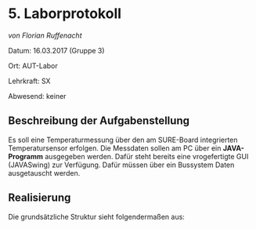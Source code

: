 # **5. Laborprotokoll** 

*von Florian Ruffenacht*

Datum: 16.03.2017 (Gruppe 3)

Ort: AUT-Labor

Lehrkraft: SX

Abwesend: keiner

## **Beschreibung der Aufgabenstellung**

Es soll eine Temperaturmessung über den am SURE-Board integrierten Temperatursensor erfolgen. Die Messdaten sollen am PC über ein **JAVA-Programm** ausgegeben werden. Dafür steht bereits eine vrogefertigte GUI (JAVASwing) zur Verfügung. Dafür müssen über ein Bussystem Daten ausgetauscht werden.

## **Realisierung**

Die grundsätzliche Struktur sieht folgendermaßen aus:



